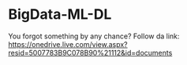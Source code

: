 # BigData-ML-DL
You forgot something by any chance? 
Follow da link:
https://onedrive.live.com/view.aspx?resid=5007783B9C078B90%21112&id=documents
